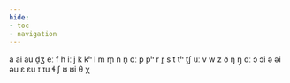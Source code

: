 ```yaml
---
hide:
- toc
- navigation
---
```

a
ai
au
d̠ʒ
eː
f
h
iː
j
k
kʰ
l
m
m̥
n
n̥
oː
p
pʰ
r
r̥
s
t
tʰ
t̠ʃ
uː
v
w
z
ð
ŋ
ŋ̥
ɑː
ɔ
ɔi
ə
əi
əu
ɛ
ɛu
ɪ
ɪu
ɬ
ʃ
ʊ
ʊi
θ
χ
